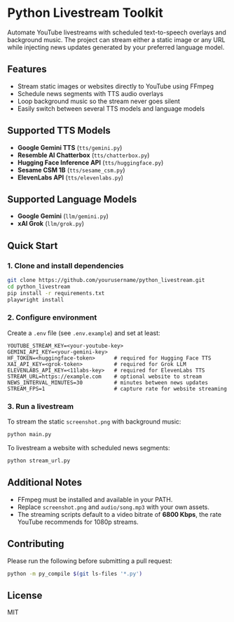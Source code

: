 # Python Livestream Toolkit

Automate YouTube livestreams with scheduled text-to-speech overlays and background music. The project can stream either a static image or any URL while injecting news updates generated by your preferred language model.

## Features

- Stream static images or websites directly to YouTube using FFmpeg
- Schedule news segments with TTS audio overlays
- Loop background music so the stream never goes silent
- Easily switch between several TTS models and language models

## Supported TTS Models

- **Google Gemini TTS** (`tts/gemini.py`)
- **Resemble AI Chatterbox** (`tts/chatterbox.py`)
- **Hugging Face Inference API** (`tts/huggingface.py`)
- **Sesame CSM 1B** (`tts/sesame_csm.py`)
- **ElevenLabs API** (`tts/elevenlabs.py`)

## Supported Language Models

- **Google Gemini** (`llm/gemini.py`)
- **xAI Grok** (`llm/grok.py`)

## Quick Start

### 1. Clone and install dependencies

```bash
git clone https://github.com/yourusername/python_livestream.git
cd python_livestream
pip install -r requirements.txt
playwright install
```

### 2. Configure environment

Create a `.env` file (see `.env.example`) and set at least:

```dotenv
YOUTUBE_STREAM_KEY=<your-youtube-key>
GEMINI_API_KEY=<your-gemini-key>
HF_TOKEN=<huggingface-token>      # required for Hugging Face TTS
XAI_API_KEY=<grok-token>          # required for Grok LLM
ELEVENLABS_API_KEY=<11labs-key>   # required for ElevenLabs TTS
STREAM_URL=https://example.com    # optional website to stream
NEWS_INTERVAL_MINUTES=30          # minutes between news updates
STREAM_FPS=1                      # capture rate for website streaming
```

### 3. Run a livestream

To stream the static `screenshot.png` with background music:

```bash
python main.py
```

To livestream a website with scheduled news segments:

```bash
python stream_url.py
```

## Additional Notes

- FFmpeg must be installed and available in your PATH.
- Replace `screenshot.png` and `audio/song.mp3` with your own assets.
- The streaming scripts default to a video bitrate of **6800 Kbps**, the rate YouTube recommends for 1080p streams.

## Contributing

Please run the following before submitting a pull request:

```bash
python -m py_compile $(git ls-files '*.py')
```

## License

MIT
